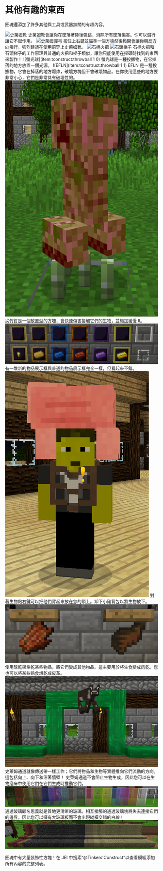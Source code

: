 # 其他有趣的東西

匠魂還添加了許多其他與工具或武器無關的有趣內容。

![史萊姆靴](item:tconstruct:slime_boots)
史萊姆靴會讓你在墜落著陸後彈跳，消除所有墜落傷害。你可以潛行讓它不起作用。
![史萊姆彈弓](item:tconstruct:slimesling)
按住上右鍵並瞄準一個方塊然後鬆開會讓你朝反方向飛行。強烈建議在使用前穿上史萊姆靴。
![石柄火把](item:tconstruct:stone_torch)
![石頭梯子](item:tconstruct:stone_ladder)
石柄火把和石頭梯子的工作原理與普通的火把和梯子類似，讓你只能使用在採礦時找到的東西來製作！
![螢光球](item:tconstruct:throwball 1 0)
螢光球是一種投擲物，在它掉落的地方放置一個光源。
![EFLN](item:tconstruct:throwball 1 1)
EFLN 是一種投擲物，它會在掉落的地方爆炸，破壞方塊但不會破壞物品。在你使用這些的地方要非常小心，它們是非常具有破壞性的。
![](punji.png)
尖竹釘是一個放置型的方塊，會快速傷害接觸它們的生物，並施加緩慢 II。
![](fancyitemframes.png)
有一堆新的物品展示框與普通的物品展示框完全一樣，但看起來不錯。
![](piggybackpack.png)
對著生物點右鍵可以把他們背起來放在您的頭上。卸下小豬背包以將生物放下。
![](dryingrack.png)
使用晾乾架烘乾某些物品，將它們變成其他物品。這主要用於將生食變成肉乾。您也可以將某些熟食烘乾成皮革。
![](slimechannels.png)
史萊姆通道就像傳送帶一樣工作；它們將物品和生物等實體推向它們流動的方向。這包括向上、向下和沿著牆壁！
史萊姆通道不會阻止生物生成，因此您可以在生物磨床中使用它們在它們生成時推動它們。
![](clearglass.png)
通透玻璃顧名思義就是質地更清晰的玻璃。相互接觸的通透玻璃塊將失去連接它們的邊界，因此您可以擁有大玻璃板而不會出現縱橫交錯的白線！
![](decoration.png)

匠魂中有大量裝飾性方塊！在 JEI 中搜索“@Tinkers'Construct”以查看模組添加所有內容的完整列表。
